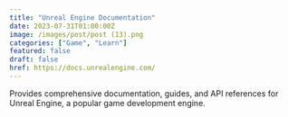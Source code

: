 ```yaml
---
title: "Unreal Engine Documentation"
date: 2023-07-31T01:00:00Z
image: /images/post/post (13).png
categories: ["Game", "Learn"]
featured: false
draft: false
href: https://docs.unrealengine.com/
---
```

Provides comprehensive documentation, guides, and API references for Unreal Engine, a popular game development engine.
